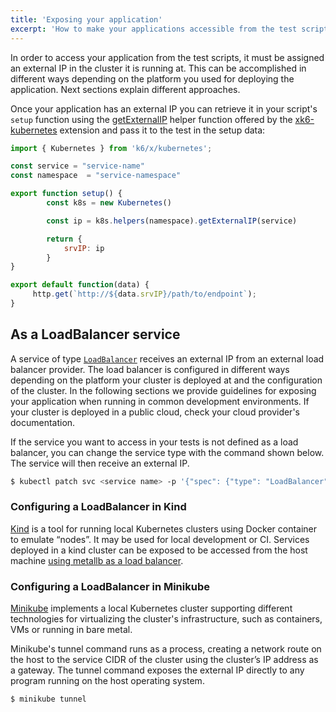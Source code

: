 ```yaml
---
title: 'Exposing your application'
excerpt: 'How to make your applications accessible from the test scripts.'
---
```


In order to access your application from the test scripts, it must be assigned an external IP in the cluster it is running at. This can be accomplished in different ways depending on the platform you used for deploying the application. Next sections explain different approaches.

Once your application has an external IP you can retrieve it in your script's `setup` function using the [getExternalIP](https://github.com/grafana/xk6-kubernetes#helpers) helper function offered by the [xk6-kubernetes](https://github.com/grafana/xk6-kubernetes) extension and pass it to the test in the setup data:

```javascript
import { Kubernetes } from 'k6/x/kubernetes';

const service = "service-name"
const namespace  = "service-namespace"

export function setup() {
        const k8s = new Kubernetes()

        const ip = k8s.helpers(namespace).getExternalIP(service)

        return {
            srvIP: ip
        }
}

export default function(data) {
     http.get(`http://${data.srvIP}/path/to/endpoint`);
}
```

## As a LoadBalancer service
A service of type [`LoadBalancer`](https://kubernetes.io/docs/tasks/access-application-cluster/create-external-load-balancer/) receives an external IP from an external load balancer provider. The load balancer is configured in different ways depending on the platform your cluster is deployed at and the configuration of the cluster. In the following sections we provide guidelines for exposing your application when running in common development environments. If your cluster is deployed in a public cloud, check your cloud provider's documentation.

If the service you want to access in your tests is not defined as a load balancer, you can change the service type with the command shown below. The service will then receive an external IP.

```bash
$ kubectl patch svc <service name> -p '{"spec": {"type": "LoadBalancer"}}'
```


### Configuring a LoadBalancer in Kind
[Kind](https://kind.sigs.k8s.io/) is a tool for running local Kubernetes clusters using Docker container to emulate “nodes”. It may be used for local development or CI. Services deployed in a kind cluster can be exposed to be accessed from the host machine [using metallb as a load balancer](https://kind.sigs.k8s.io/docs/user/loadbalancer).

### Configuring a LoadBalancer in Minikube

[Minikube](https://github.com/kubernetes/minikube) implements a local Kubernetes cluster supporting different technologies for virtualizing the cluster's infrastructure, such as containers, VMs or running in bare metal.

Minikube's tunnel command runs as a process, creating a network route on the host to the service CIDR of the cluster using the cluster’s IP address as a gateway. The tunnel command exposes the external IP directly to any program running on the host operating system.

```console
$ minikube tunnel
```